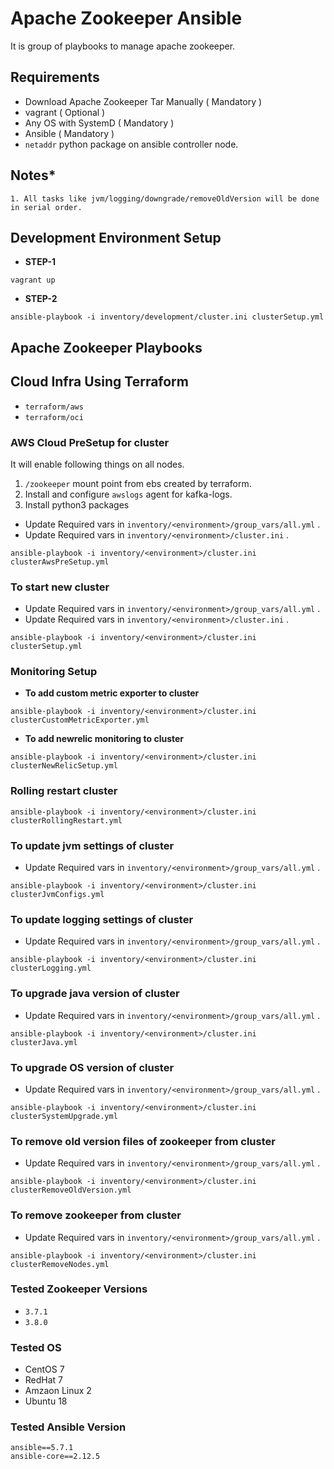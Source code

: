 # Apache Zookeeper Ansible

It is group of playbooks to manage apache zookeeper.

## **Requirements**
* Download Apache Zookeeper Tar Manually ( Mandatory )
* vagrant ( Optional )
* Any OS with SystemD ( Mandatory )
* Ansible ( Mandatory )
* `netaddr` python package on ansible controller node.

## **Notes***
```
1. All tasks like jvm/logging/downgrade/removeOldVersion will be done in serial order.
```

## **Development Environment Setup**
* **STEP-1**
```
vagrant up
```

* **STEP-2**
```
ansible-playbook -i inventory/development/cluster.ini clusterSetup.yml
```

## **Apache Zookeeper Playbooks**

## **Cloud Infra Using Terraform**

* `terraform/aws`
* `terraform/oci`

### **AWS Cloud PreSetup for cluster**
It will enable following things on all nodes.

1. `/zookeeper` mount point from ebs created by terraform.
2. Install and configure `awslogs` agent for kafka-logs.
3. Install python3 packages

* Update Required vars in ```inventory/<environment>/group_vars/all.yml``` .
* Update Required vars in ```inventory/<environment>/cluster.ini``` .

```ansible-playbook -i inventory/<environment>/cluster.ini clusterAwsPreSetup.yml```

### **To start new cluster**
* Update Required vars in ```inventory/<environment>/group_vars/all.yml``` .
* Update Required vars in ```inventory/<environment>/cluster.ini``` .

```ansible-playbook -i inventory/<environment>/cluster.ini clusterSetup.yml```

### **Monitoring Setup**
* **To add custom metric exporter to cluster**

```ansible-playbook -i inventory/<environment>/cluster.ini clusterCustomMetricExporter.yml```

* **To add newrelic monitoring to cluster**

```ansible-playbook -i inventory/<environment>/cluster.ini clusterNewRelicSetup.yml```

### **Rolling restart cluster**

```ansible-playbook -i inventory/<environment>/cluster.ini clusterRollingRestart.yml```

### **To update jvm settings of cluster**
* Update Required vars in ```inventory/<environment>/group_vars/all.yml``` .

```ansible-playbook -i inventory/<environment>/cluster.ini clusterJvmConfigs.yml```

### **To update logging settings of cluster**
* Update Required vars in ```inventory/<environment>/group_vars/all.yml``` .

```ansible-playbook -i inventory/<environment>/cluster.ini clusterLogging.yml```

### **To upgrade java version of cluster**
* Update Required vars in ```inventory/<environment>/group_vars/all.yml``` .

```ansible-playbook -i inventory/<environment>/cluster.ini clusterJava.yml```

### **To upgrade OS version of cluster**
* Update Required vars in ```inventory/<environment>/group_vars/all.yml``` .

```ansible-playbook -i inventory/<environment>/cluster.ini clusterSystemUpgrade.yml```

### **To remove old version files of zookeeper from cluster**
* Update Required vars in ```inventory/<environment>/group_vars/all.yml``` .

```ansible-playbook -i inventory/<environment>/cluster.ini clusterRemoveOldVersion.yml```

### **To remove zookeeper from cluster**
* Update Required vars in ```inventory/<environment>/group_vars/all.yml``` .

```ansible-playbook -i inventory/<environment>/cluster.ini clusterRemoveNodes.yml```

### **Tested Zookeeper Versions**
* `3.7.1`
* `3.8.0`

### **Tested OS**
* CentOS 7
* RedHat 7
* Amzaon Linux 2
* Ubuntu 18

### **Tested Ansible Version**
```
ansible==5.7.1
ansible-core==2.12.5
```
